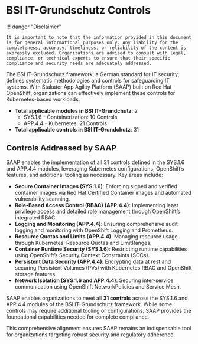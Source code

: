 # BSI IT-Grundschutz Controls

!!! danger "Disclaimer"

    It is important to note that the information provided in this document is for general informational purposes only. Any liability for the completeness, accuracy, timeliness, or reliability of the content is expressly excluded. Organizations are advised to consult with legal, compliance, or technical experts to ensure that their specific compliance and security needs are adequately addressed.

The BSI IT-Grundschutz framework, a German standard for IT security, defines systematic methodologies and controls for safeguarding IT systems. With Stakater App Agility Platform (SAAP) built on Red Hat OpenShift, organizations can effectively implement these controls for Kubernetes-based workloads.

- **Total applicable modules in BSI IT-Grundchutz**: 2
    - SYS.1.6 - Containerization: 10 Controls
    - APP.4.4 - Kubernetes: 21 Controls
- **Total applicable controls in BSI IT-Grundchutz**: 31

## Controls Addressed by SAAP

SAAP enables the implementation of all 31 controls defined in the SYS.1.6 and APP.4.4 modules, leveraging Kubernetes configurations, OpenShift’s features, and additional tooling as necessary. Key areas include:

- **Secure Container Images (SYS.1.6)**: Enforcing signed and verified container images via Red Hat Certified Container images and automated vulnerability scanning.
- **Role-Based Access Control (RBAC) (APP.4.4)**: Implementing least privilege access and detailed role management through OpenShift’s integrated RBAC.
- **Logging and Monitoring (APP.4.4)**: Ensuring comprehensive audit logging and monitoring with OpenShift Logging and Prometheus.
- **Resource Quotas and Limits (APP.4.4)**: Managing resource usage through Kubernetes’ Resource Quotas and LimitRanges.
- **Container Runtime Security (SYS.1.6)**: Restricting runtime capabilities using OpenShift’s Security Context Constraints (SCCs).
- **Persistent Data Security (APP.4.4)**: Encrypting data at rest and securing Persistent Volumes (PVs) with Kubernetes RBAC and OpenShift storage features.
- **Network Isolation (SYS.1.6 and APP.4.4)**: Securing inter-service communication using OpenShift NetworkPolicies and Service Mesh.

SAAP enables organizations to meet all **31 controls** across the SYS.1.6 and APP.4.4 modules of the BSI IT-Grundschutz framework. While some controls may require additional tooling or configurations, SAAP provides the foundational capabilities needed for complete compliance.

This comprehensive alignment ensures SAAP remains an indispensable tool for organizations targeting robust security and regulatory adherence.
